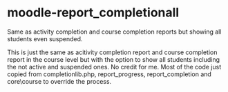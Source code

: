 # moodle-report_completionall
Same as activity completion and course completion reports but showing all students even suspended.

This is just the same as acitivity completion report and course completion report in the course level but with the option to show all students including the not active and suspended ones.
No credit for me.
Most of the code just copied from completionlib.php, report_progress, report_completion and core\course to override the process.
